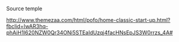 Source temple

http://www.themezaa.com/html/pofo/home-classic-start-up.html?fbclid=IwAR3hq-phAiH1I620NZW0Qr34ONi5STEaIdUzqj4facHNsEpJS3W0rrzs_4A#